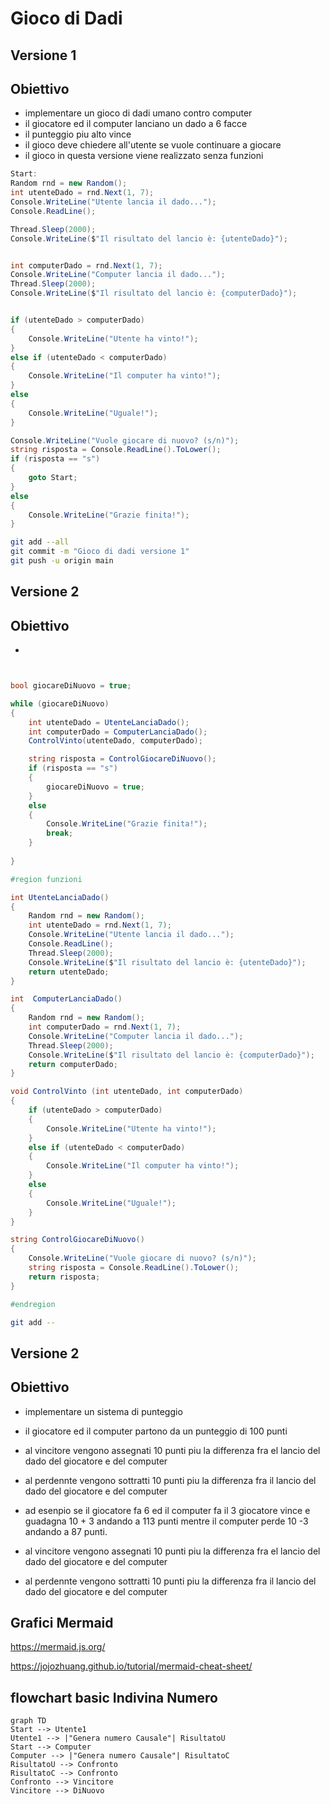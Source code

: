 # Gioco di Dadi

## Versione 1

## Obiettivo

- implementare un gioco di dadi umano contro computer
- il giocatore ed il computer lanciano un dado a 6 facce
- il punteggio piu alto vince
- il gioco deve chiedere all'utente se vuole continuare a giocare
- il gioco in questa versione viene realizzato senza funzioni

```csharp
Start:
Random rnd = new Random();
int utenteDado = rnd.Next(1, 7);
Console.WriteLine("Utente lancia il dado...");
Console.ReadLine();

Thread.Sleep(2000);
Console.WriteLine($"Il risultato del lancio è: {utenteDado}");


int computerDado = rnd.Next(1, 7);
Console.WriteLine("Computer lancia il dado...");
Thread.Sleep(2000);
Console.WriteLine($"Il risultato del lancio è: {computerDado}");


if (utenteDado > computerDado)
{
    Console.WriteLine("Utente ha vinto!");
}
else if (utenteDado < computerDado)
{
    Console.WriteLine("Il computer ha vinto!");
}
else
{
    Console.WriteLine("Uguale!");
}

Console.WriteLine("Vuole giocare di nuovo? (s/n)");
string risposta = Console.ReadLine().ToLower();
if (risposta == "s")
{
    goto Start;
}
else
{
    Console.WriteLine("Grazie finita!");
}
```

```bash
git add --all
git commit -m "Gioco di dadi versione 1"
git push -u origin main
```

## Versione 2

## Obiettivo

- 

```csharp


bool giocareDiNuovo = true;

while (giocareDiNuovo)
{
    int utenteDado = UtenteLanciaDado();
    int computerDado = ComputerLanciaDado();
    ControlVinto(utenteDado, computerDado);

    string risposta = ControlGiocareDiNuovo();
    if (risposta == "s")
    {
        giocareDiNuovo = true;
    }
    else
    {
        Console.WriteLine("Grazie finita!");
        break;
    }
    
}

#region funzioni

int UtenteLanciaDado()
{
    Random rnd = new Random();
    int utenteDado = rnd.Next(1, 7);
    Console.WriteLine("Utente lancia il dado...");
    Console.ReadLine();
    Thread.Sleep(2000);
    Console.WriteLine($"Il risultato del lancio è: {utenteDado}");
    return utenteDado;
}

int  ComputerLanciaDado()
{
    Random rnd = new Random();
    int computerDado = rnd.Next(1, 7);
    Console.WriteLine("Computer lancia il dado...");
    Thread.Sleep(2000);
    Console.WriteLine($"Il risultato del lancio è: {computerDado}");
    return computerDado;
}

void ControlVinto (int utenteDado, int computerDado)
{
    if (utenteDado > computerDado)
    {
        Console.WriteLine("Utente ha vinto!");
    }
    else if (utenteDado < computerDado)
    {
        Console.WriteLine("Il computer ha vinto!");
    }
    else
    {
        Console.WriteLine("Uguale!");
    }
}

string ControlGiocareDiNuovo()
{
    Console.WriteLine("Vuole giocare di nuovo? (s/n)");
    string risposta = Console.ReadLine().ToLower();
    return risposta;
}

#endregion
```
```bash
git add --
```

## Versione 2

## Obiettivo
- implementare un sistema di punteggio
- il giocatore ed il computer partono da un punteggio di 100 punti
- al vincitore vengono assegnati 10 punti piu la differenza fra el lancio del dado del giocatore e del computer
- al perdennte vengono sottratti 10 punti piu la differenza fra il lancio del dado del giocatore e del computer
- ad esenpio se il giocatore fa 6 ed il computer fa il 3 giocatore vince e guadagna 10 + 3 andando a 113 punti mentre il computer perde 10 -3 andando a 87 punti.

- al vincitore vengono assegnati 10 punti piu la differenza fra el lancio del dado del giocatore e del computer
- al perdennte vengono sottratti 10 punti piu la differenza fra il lancio del dado del giocatore e del computer













## Grafici Mermaid

https://mermaid.js.org/

https://jojozhuang.github.io/tutorial/mermaid-cheat-sheet/

## flowchart basic Indivina Numero

```mermaid
graph TD
Start --> Utente1
Utente1 --> |"Genera numero Causale"| RisultatoU
Start --> Computer
Computer --> |"Genera numero Causale"| RisultatoC
RisultatoU --> Confronto
RisultatoC --> Confronto
Confronto --> Vincitore
Vincitore --> DiNuovo

```
